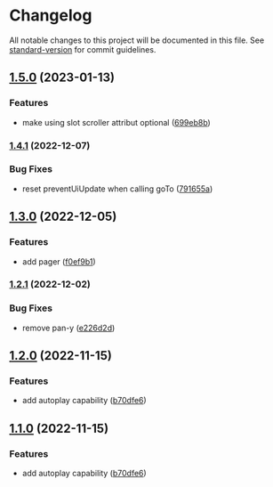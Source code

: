 # Changelog

All notable changes to this project will be documented in this file. See [standard-version](https://github.com/conventional-changelog/standard-version) for commit guidelines.

## [1.5.0](https://gitlab.consertotech.pro/lycanthrop/snap-carousel/compare/v1.4.1...v1.5.0) (2023-01-13)


### Features

* make using slot scroller attribut optional ([699eb8b](https://gitlab.consertotech.pro/lycanthrop/snap-carousel/commit/699eb8b28f42ea3b08633424ac8bba0114dc3c52))

### [1.4.1](https://gitlab.consertotech.pro/lycanthrop/snap-carousel/compare/v1.4.0...v1.4.1) (2022-12-07)


### Bug Fixes

* reset preventUiUpdate when calling goTo ([791655a](https://gitlab.consertotech.pro/lycanthrop/snap-carousel/commit/791655aa34153d16b744f3274fad8c0face228ac))

## [1.3.0](https://gitlab.consertotech.pro/lycanthrop/snap-carousel/compare/v1.2.1...v1.3.0) (2022-12-05)


### Features

* add pager ([f0ef9b1](https://gitlab.consertotech.pro/lycanthrop/snap-carousel/commit/f0ef9b1ea6b2cd6a3e662569f0f7e0414ad45268))

### [1.2.1](https://gitlab.consertotech.pro/lycanthrop/snap-carousel/compare/v1.2.0...v1.2.1) (2022-12-02)


### Bug Fixes

* remove pan-y ([e226d2d](https://gitlab.consertotech.pro/lycanthrop/snap-carousel/commit/e226d2d25ce8bb70f752bdc6318169d84b322eae))

## [1.2.0](https://gitlab.consertotech.pro/lycanthrop/snap-carousel/compare/v1.0.6...v1.2.0) (2022-11-15)


### Features

* add autoplay capability ([b70dfe6](https://gitlab.consertotech.pro/lycanthrop/snap-carousel/commit/b70dfe694addc4b09fc77196045c155808588d65))

## [1.1.0](https://gitlab.consertotech.pro/lycanthrop/snap-carousel/compare/v1.0.6...v1.1.0) (2022-11-15)


### Features

* add autoplay capability ([b70dfe6](https://gitlab.consertotech.pro/lycanthrop/snap-carousel/commit/b70dfe694addc4b09fc77196045c155808588d65))
